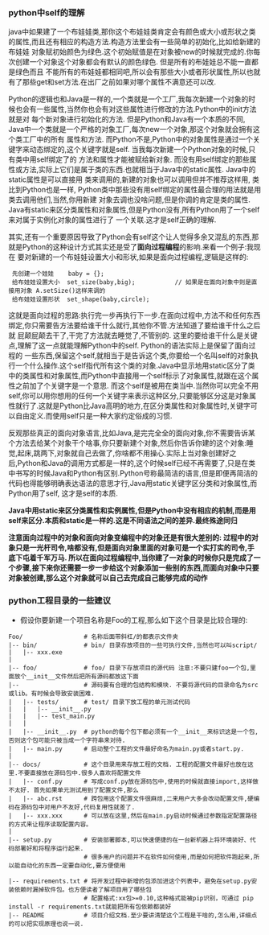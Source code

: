 ### python中self的理解

java中如果建了一个布娃娃类,那你这个布娃娃类肯定会有颜色或大小或形状之类的属性,而且还有相应的构造方法.构造方法里会有一些简单的初始化,比如给新建的布娃娃
对象赋初始颜色为绿色.这个初始赋值是在对象被new的时候就完成的.你每次创建一个对象这个对象都会有默认的颜色绿色.  但是所有的布娃娃总不能一直都是绿色而且
不能所有的布娃娃都相同吧,所以会有那些大小或者形状属性,所以也就有了那些get和set方法.在出厂之前如果对哪个属性不满意还可以改.  

Python的逻辑也和Java是一样的,一个类就是一个工厂,我每次新建一个对象的时候也会有一些属性,当然你也会有对这些属性进行修改的方法.Python中的init方法就是对
每个新对象进行初始化的方法. 但是Python和Java有一个本质的不同, Java中一个类就是一个严格的对象工厂,每次new一个对象,那这个对象就会拥有这个类工厂中的所有
属性和方法. 而Python不是,Python中的对象属性是通过一个关键字来动态绑定的,这个关键字就是self. 当我每次新建一个Python对象的时候,只有类中用self绑定了的
方法和属性才能被赋给新对象. 而没有用self绑定的那些属性或方法,实际上它们是属于类的东西.也就相当于Java中的static属性.  Java中的static属性是可以直接用
类来调用的,新建的对象也可以调用但并不推荐这样用, 类比到Python也是一样, Python类中那些没有用self绑定的属性最合理的用法就是用类去调用他们,当然,你用新建
对象去调也没啥问题,但是你调的肯定是类的属性. Java有static来区分类属性和对象属性,但是Python没有,所有Python用了一个self来对属于实例化对象的属性进行了
一个关联.这才是self正确的理解.

其实,还有一个重要原因导致了Python会有self这个让人觉得多余又混乱的东西,那就是Python的这种设计方式其实还是受了**面向过程编程**的影响.来看一个例子:我现在
要对新建的一个布娃娃设置大小和形状,如果是面向过程编程,逻辑是这样的:
```
 先创建一个娃娃    baby = {};
 给布娃娃设置大小  set_size(baby,big);           // 如果是在面向对象中则是直接用对象 A.setSize()这样来调的
 给布娃娃设置形状  set_shape(baby,circle);
```
这就是面向过程的思路:执行完一步再执行下一步.在面向过程中,方法不和任何东西绑定,你只需要告方法要给谁干什么就行,其他你不管.方法知道了要给谁干什么之后就
屁颠屁颠去干了,干完了方法就去睡觉了,不管别的.  这里的要给谁干什么是关键点,理解了这一点就能理解Python中的self. Python的语法实际上是保留了面向过程的
一些东西,保留这个self,就相当于是告诉这个类,你要给一个名叫self的对象执行一个什么操作.这个self指代所有这个类的对象.Java中显示地用static区分了类中的类属性和对象属性,而Python中直接用一个self标示了对象属性,就跟在这个属性之前加了个关键字是一个意思. 而这个self是被用在类当中.当然你可以完全不用self,你可以用你想用的任何一个关键字来表示这种区分,只要能够区分这是对象属性就行了.这就是Python比Java高明的地方,在区分类属性和对象属性时,关键字可以自由定义.而使用self只是一种大家约定俗成的习惯.

反观那些真正的面向对象语言,比如Java,是完完全全的面向对象,你不需要告诉某个方法去给某个对象干个啥事,你只要新建个对象,然后你告诉你建的这个对象:睡觉,起床,跳两下,对象就自己去做了,你啥都不用操心.实际上当对象创建好之后,Python和Java的调用方式都是一样的,这个时候self已经不再需要了,只是在类中书写的时候Java和Python有区别.Python号称最简洁的语言,但是即便再简洁的代码也得能够明确表达语法的意思才行,Java用static关键字区分类和对象属性,而Python用了self, 这才是self的本质.

**Java中用static来区分类属性和实例属性,但是Python中没有相应的机制,而是用self来区分.本质和static是一样的.这是不同语法之间的差异.最终殊途同归**

**注意面向过程中的对象和面向对象变编程中的对象还是有很大差别的: 过程中的对象只是一光杆司令,啥都没有,但是面向对象里面的对象可是一个实打实的司令,手底下屯着千军万马.  所以在面向过程编程中,当你建了一对象的时候你只是完成了一个步骤,接下来你还需要一步一步给这个对象添加一些别的东西,而面向对象中只要对象被创建,那么这个对象就可以自己去完成自己能够完成的动作**

### python工程目录的一些建议
* 假设你要新建一个项目名称是Foo的工程,那么如下这个目录是比较合理的:
```
Foo/                 # 名称后面带斜杠/的都表示文件夹 
|-- bin/             # bin/ 目录存放项目的一些可执行文件,当然也可以叫script/
|   |-- xxx.exe
|
|-- foo/             # foo/ 目录下存放项目的源代码 注意:不要只建foo一个包,里面放个__init__文件然后把所有源码都放这下面
|--                  # 源码要有合理的包结构和模块. 不要将源代码的目录命名为src或lib。有时候会导致安装困难.
|   |-- tests/       # test/ 目录下放工程的单元测试代码
|   |   |-- __init__.py
|   |   |-- test_main.py
|   |
|   |-- __init__.py  # python的每个包下都必须有一个__init__来标识这是一个包,否则这个包可能只被当成一个字符串来对待.
|   |-- main.py      # 启动整个工程的文件最好命名为main.py或者start.py.
|
|-- docs/            # 这个目录用来存放工程的文档. 工程的配置文件最好也放在这里.不要直接放在源码包中.很多人喜欢将配置文件
|   |-- conf.py      # 写成conf.py放在源码包中,使用的时候就直接import,这样做不太好. 首先如果单元测试用到了配置文件,那么
|   |-- abc.rst      # 跨包用这个配置文件很麻烦,二来用户大多会改动配置文件,硬编码在源码包中对用户不友好,代码复用性就差了.
|   |-- xxx.xxx      # 可以放在这里,然后在main.py启动时候通过参数指定配置路径的方式来让程序读取配置内容。
|
|-- setup.py         # 安装部署脚本,可以快速便捷的在一台新机器上将环境装好、代码部署好和将程序运行起来.
                     # 很多用户的问题并不在软件如何使用,而是如何把软件跑起来,所以能自动化的东西一定要自动化,要方便使用

|-- requirements.txt # 将开发过程中新增的包添加进这个列表中，避免在setup.py安装依赖时漏掉软件包。也方便读者了解项目用了哪些包
                     # 配置格式:xx包>=0.10,这种格式能被pip识别，可通过 pip install -r requirements.txt就能把所有包依赖都装好
|-- README           # 项目介绍文档.至少要讲清楚这个工程是干啥的,怎么用,详细点的可以把实现原理也说一说.
```

